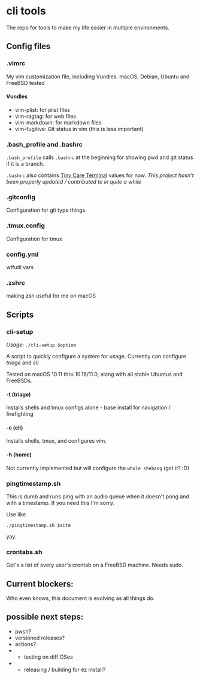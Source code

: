 # cli tools

The repo for tools to make my life easier in multiple environments.

## Config files

### .vimrc  
My vim customization file, including Vundles. macOS, Debian, Ubuntu and FreeBSD tested

#### Vundles
* vim-plist: for plist files
* vim-ragtag: for web files
* vim-markdown: for markdown files
* vim-fugitive: Git status in vim (this is less important) 

### .bash_profile and .bashrc   

`.bash_profile` calls `.bashrc` at the beginning for showing pwd and git status if it is a branch.

`.bashrc` also contains [Tiny Care Terminal](https://github.com/notwaldorf/tiny-care-terminal) values for now. _This project hasn't been properly updated / contributed to in quite a while_

### .gitconfig
Configuration for git type things. 

### .tmux.config
Configuration for tmux 

### config.yml

wtfutil vars

### .zshrc

making zsh useful for me on macOS

## Scripts

### cli-setup

*Usage:* `./cli-setup $option` 

A script to quickly configure a system for usage. Currently can configure _triage_ and _cli_ 

Tested on macOS 10.11 thru 10.16/11.0, along with all stable Ubuntus and FreeBSDs. 

#### -t (triage) 

Installs shells and tmux configs alone - base install for navigation / firefighting

#### -c (cli)

Installs shells, tmux, and configures vim.

#### -h (home)

Not currently implemented but will configure the `whole shebang` (get it? :D)

### pingtimestamp.sh

This is dumb and runs ping with an audio queue when it doesn't pong and with a timestamp. If you need this I'm sorry. 

Use like 

`./pingtimestamp.sh $site`

yay.

### crontabs.sh

Get's a list of every user's crontab on a FreeBSD machine. Needs sudo. 

## Current blockers:

Who even knows, this document is evolving as all things do.

possible next steps:
-------------------
* pwsh?
* versioned releases?
* actions?
* * testing on diff OSes 
* * releasing / building for ez install?


  
